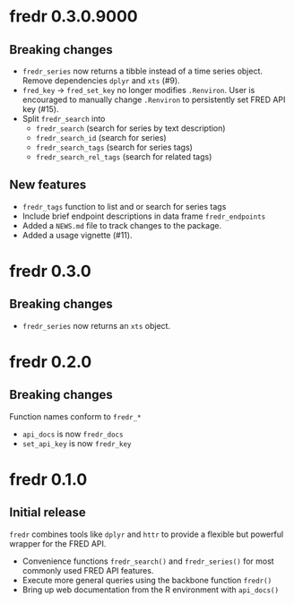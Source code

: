 # fredr 0.3.0.9000

## Breaking changes

- `fredr_series` now returns a tibble instead of a time series object.  Remove dependencies `dplyr` and `xts` (#9).
- `fred_key` -> `fred_set_key` no longer modifies `.Renviron`. User is encouraged to manually change `.Renviron` to persistently set FRED API key (#15).
- Split `fredr_search` into
  - `fredr_search` (search for series by text description)
  - `fredr_search_id` (search for series)
  - `fredr_search_tags` (search for series tags)
  - `fredr_search_rel_tags` (search for related tags)
  
## New features

- `fredr_tags` function to list and or search for series tags
- Include brief endpoint descriptions in data frame `fredr_endpoints`
- Added a `NEWS.md` file to track changes to the package.
- Added a usage vignette (#11).

# fredr 0.3.0

## Breaking changes

- `fredr_series` now returns an `xts` object.

# fredr 0.2.0

## Breaking changes

Function names conform to `fredr_*`
- `api_docs` is now `fredr_docs`
- `set_api_key` is now `fredr_key`

# fredr 0.1.0

## Initial release

`fredr` combines tools like `dplyr` and `httr` to provide a flexible but powerful wrapper for the FRED API.
- Convenience functions `fredr_search()` and `fredr_series()` for most commonly used FRED API features.
- Execute more general queries using the backbone function `fredr()`
- Bring up web documentation from the R environment with `api_docs()`
